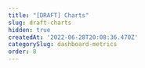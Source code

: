 ```yaml
---
title: "[DRAFT] Charts"
slug: draft-charts
hidden: true
createdAt: '2022-06-28T20:08:36.470Z'
categorySlug: dashboard-metrics
order: 8
---
```

